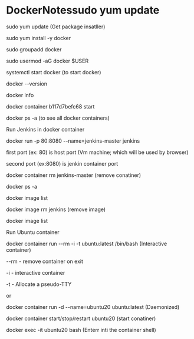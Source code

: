 # DockerNotessudo yum update

sudo yum update (Get package insatller) 

sudo yum install -y docker

sudo groupadd docker

sudo usermod -aG docker $USER

systemctl start docker   (to start docker)

docker --version

docker info

docker container b117d7befc68 start

docker ps -a (to see all docker containers)

Run Jenkins in docker container

  docker run -p 80:8080 --name=jenkins-master jenkins
  
  first port (ex: 80) is host port (Vm machine; which will be used by browser)
  
  second port (ex:8080) is jenkin container port
  
docker container rm jenkins-master  (remove conatiner)

docker ps -a

docker image list

docker image rm jenkins (remove image)

docker image list

Run Ubuntu container 

  docker container run --rm -i -t ubuntu:latest /bin/bash (Interactive container)
   
   --rm - remove container on exit
   
   -i - interactive container
   
   -t - Allocate a pseudo-TTY
   
 or
 
 docker container run -d --name=ubuntu20 ubuntu:latest (Daemonized)
 
 docker container start/stop/restart ubuntu20 (start conatiner)
 
 docker exec -it ubuntu20 bash (Enterr inti the container shell)


   







